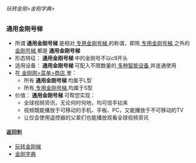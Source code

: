 ###### 玩转金刚>金刚字典>

### 通用金刚号梯

- 所谓<Strong> 通用金刚号梯 </Strong>是相对[ 专用金刚号梯 ](https://github.com/a2zitpro/web/blob/master/LadderFree/kkDictionary/KKIDSinglepurpose.md)的称谓，即除[ 专用金刚号梯 ](https://github.com/a2zitpro/web/blob/master/LadderFree/kkDictionary/KKIDSinglepurpose.md)之外的[ 金刚号梯 ](https://github.com/a2zitpro/web/blob/master/LadderFree/kkDictionary/KKID.md)都是<Strong> 通用金刚号梯 </Strong>
- 形态特征：<Strong> 通用金刚号梯 </Strong>中的金刚号不以c9开头
- 适用设备：<Strong> 通用金刚号梯 </Strong>可配入不限数量的[ 多种智能设备 ](https://github.com/a2zitpro/web/blob/master/LadderFree/A.md)并连通使用
- 在[ 金刚网>菜单>商店 ](https://atozitpro.net/shop)里：
  - 所有<Strong> 通用金刚号梯 </Strong >均属于L型
  - 所有[ 专用金刚号梯 ](https://github.com/a2zitpro/web/blob/master/LadderFree/kkDictionary/KKIDSinglepurpose.md)均属于S型
- 价值：<Strong> 通用金刚号梯 </Strong>可帮您实现：
  - 全球视频资讯，无论何时何地，均可信手拈来
  - 视频既能播放于可移动的手机、平板、PC，又能播放于不可移动的TV
  - 让仅会使用遥控器的父辈们也能播放观看全球视频资讯


#### 返回到
- [玩转金刚梯](https://github.com/a2zitpro/web/blob/master/LadderFree/A.md)
- [金刚字典](https://github.com/a2zitpro/web/blob/master/LadderFree/kkDictionary/KKDictionary.md)



